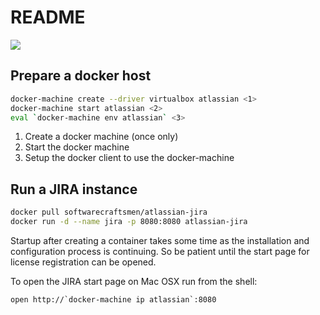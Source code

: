 # README

[![](https://badge.imagelayers.io/softwarecraftsmen/atlassian-jira:latest.svg)](https://imagelayers.io/?images=softwarecraftsmen/atlassian-jira:latest)


## Prepare a docker host

```sh
docker-machine create --driver virtualbox atlassian <1>
docker-machine start atlassian <2>
eval `docker-machine env atlassian` <3>
```

1. Create a docker machine (once only)
2. Start the docker machine
3. Setup the docker client to use the docker-machine

## Run a JIRA instance

```sh
docker pull softwarecraftsmen/atlassian-jira
docker run -d --name jira -p 8080:8080 atlassian-jira
```

Startup after creating a container takes some time as the installation and configuration process is continuing.
So be patient until the start page for license registration can be opened.

To open the JIRA start page on Mac OSX run from the shell:
```
open http://`docker-machine ip atlassian`:8080
```
